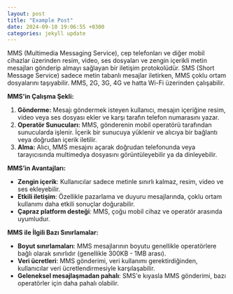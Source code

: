 ```yaml
---
layout: post
title: "Example Post"
date: 2024-09-10 19:06:55 +0300
categories: jekyll update
---
```


MMS (Multimedia Messaging Service), cep telefonları ve diğer mobil cihazlar üzerinden resim, video, ses dosyaları ve zengin içerikli metin mesajları gönderip almayı sağlayan bir iletişim protokolüdür. SMS (Short Message Service) sadece metin tabanlı mesajlar iletirken, MMS çoklu ortam dosyalarını taşıyabilir. MMS, 2G, 3G, 4G ve hatta Wi-Fi üzerinden çalışabilir.

**MMS'in Çalışma Şekli:**

1. **Gönderme:** Mesajı göndermek isteyen kullanıcı, mesajın içeriğine resim, video veya ses dosyası ekler ve karşı tarafın telefon numarasını yazar.
2. **Operatör Sunucuları:** MMS, gönderenin mobil operatörü tarafından sunucularda işlenir. İçerik bir sunucuya yüklenir ve alıcıya bir bağlantı veya doğrudan içerik iletilir.
3. **Alma:** Alıcı, MMS mesajını açarak doğrudan telefonunda veya tarayıcısında multimedya dosyasını görüntüleyebilir ya da dinleyebilir.

**MMS’in Avantajları:**

- **Zengin içerik**: Kullanıcılar sadece metinle sınırlı kalmaz, resim, video ve ses ekleyebilir.
- **Etkili iletişim**: Özellikle pazarlama ve duyuru mesajlarında, çoklu ortam kullanımı daha etkili sonuçlar doğurabilir.
- **Çapraz platform desteği**: MMS, çoğu mobil cihaz ve operatör arasında uyumludur.

**MMS ile İlgili Bazı Sınırlamalar:**

- **Boyut sınırlamaları**: MMS mesajlarının boyutu genellikle operatörlere bağlı olarak sınırlıdır (genellikle 300KB - 1MB arası).
- **Veri ücretleri**: MMS gönderimi, veri kullanımı gerektirdiğinden, kullanıcılar veri ücretlendirmesiyle karşılaşabilir.
- **Geleneksel mesajlaşmadan pahalı**: SMS'e kıyasla MMS gönderimi, bazı operatörler için daha pahalı olabilir.
